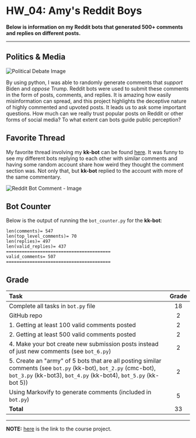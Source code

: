 # HW_04: Amy's Reddit Boys
 
 
**Below is information on my Reddit bots that generated 500+ comments and replies on different posts.**

---

## Politics & Media
![Political Debate Image](https://github.com/keirkeenan/hw_04/blob/main/politics_image.png)

By using python, I was able to randomly generate comments that *support* Biden and *oppose* Trump. Reddit bots were used to submit these comments in the form of posts, comments, and replies. It is amazing how easily misinformation can spread, and this project highlights the deceptive nature of highly commented and upvoted posts. It leads us to ask some important questions. How much can we really trust popular posts on Reddit or other forms of social media? To what extent can bots guide public perception?


## Favorite Thread

My favorite thread involving my **kk-bot** can be found [here](https://www.reddit.com/r/Thoughts/comments/r3s4yy/comment/hmdeye8/?utm_source=share&utm_medium=web2x&context=3). It was funny to see my different bots replying to each other with similar comments and having some random account share how weird they thought the comment section was. Not only that, but **kk-bot** replied to the account with more of the same commentary.

![Reddit Bot Comment - Image](https://github.com/keirkeenan/hw_04/blob/main/reddit_bot_comment.jpg)


## Bot Counter

Below is the output of running the `bot_counter.py` for the **kk-bot**:

```
len(comments)= 547
len(top_level_comments)= 70
len(replies)= 497
len(valid_replies)= 437
========================================
valid_comments= 507
========================================
```


## Grade

| Task                                                                          | Grade       |
| :---                                                                          |    :----:   |
| Complete all tasks in `bot.py` file                                           | 18          |
| GitHub repo                                                                   | 2           |
| 1. Getting at least 100 valid comments posted                                 | 2           |
| 2. Getting at least 500 valid comments posted                                 | 2           |
| 4. Make your bot create new submission posts instead of just new comments (see `bot_6.py`)                                                                            | 2           |
| 5. Create an "army" of 5 bots that are all posting similar comments (see `bot.py` (kk-bot), `bot_2.py` (cmc-bot), `bot_3.py` (kk-bot3), `bot_4.py` (kk-bot4), `bot_5.py` (kk-bot 5))                                    | 2           |
| Using Markovify to generate comments (included in `bot.py`)                   | 5           |
| **Total**                                                                     | 33          |

---

**NOTE:** [here](https://github.com/mikeizbicki/cmc-csci040/tree/2021fall/hw_04) is the link to the course project.
